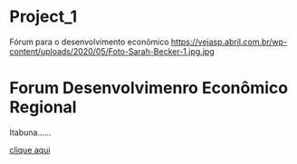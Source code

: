 # Project_1
Fórum para o desenvolvimento econômico
https://vejasp.abril.com.br/wp-content/uploads/2020/05/Foto-Sarah-Becker-1.jpg.jpg

<h1>Forum Desenvolvimenro Econômico Regional </h1>


<p>Itabuna......</p>

<a href="https://vejasp.abril.com.br/wp-content/uploads/2020/05/Foto-Sarah-Becker-1.jpg.jpg"> clique aqui</a>
